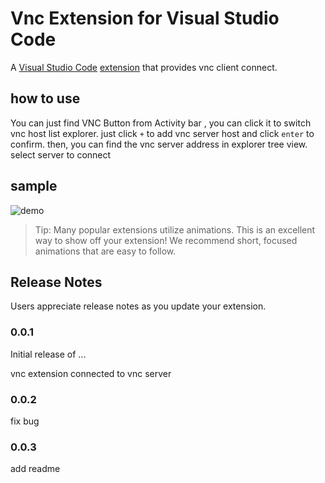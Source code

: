# Vnc Extension for Visual Studio Code
A [Visual Studio Code](https://code.visualstudio.com/) [extension](https://marketplace.visualstudio.com/items?itemName=king2021.vnc-extension) that provides vnc client connect. 

## how to use 

You can just find VNC Button from Activity bar , you can click it to switch vnc host list explorer. just click ` + ` to add vnc server host and click `enter` to confirm. then,  you can find the vnc server address in explorer tree view. select  server to connect

## sample

![demo](https://raw.githubusercontent.com/sjlontheway/vscode-vn-c/raw/main/doc/vnc-use.gif)


> Tip: Many popular extensions utilize animations. This is an excellent way to show off your extension! We recommend short, focused animations that are easy to follow.



## Release Notes

Users appreciate release notes as you update your extension.

### 0.0.1

Initial release of ...

vnc extension connected to vnc server

### 0.0.2

fix bug


### 0.0.3

add readme


